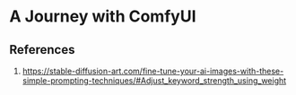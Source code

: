 # A Journey with ComfyUI

## References
1. https://stable-diffusion-art.com/fine-tune-your-ai-images-with-these-simple-prompting-techniques/#Adjust_keyword_strength_using_weight
